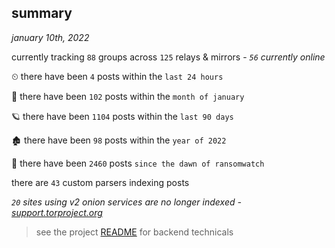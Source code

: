 
## summary
_january 10th, 2022_

currently tracking `88` groups across `125` relays & mirrors - _`56` currently online_

⏲ there have been `4` posts within the `last 24 hours`

🦈 there have been `102` posts within the `month of january`

🪐 there have been `1104` posts within the `last 90 days`

🏚 there have been `98` posts within the `year of 2022`

🦕 there have been `2460` posts `since the dawn of ransomwatch`

there are `43` custom parsers indexing posts

_`20` sites using v2 onion services are no longer indexed - [support.torproject.org](https://support.torproject.org/onionservices/v2-deprecation/)_

> see the project [README](https://github.com/thetanz/ransomwatch#ransomwatch--) for backend technicals
